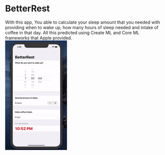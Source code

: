 # BetterRest

With this app, You able to calculate your sleep amount that you needed with providing when to wake up, 
how many hours of sleep needed and intake of coffee in that day.
All this predicted using Create ML and Core ML frameworks that Apple provided.
<br>
![watch](/demo.gif)

